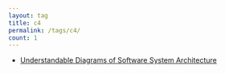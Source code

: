 ```yaml
---
layout: tag
title: c4
permalink: /tags/c4/
count: 1
---
```


- [Understandable Diagrams of Software System Architecture](https://gosein.de/nice-diagrams.html)
